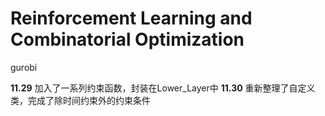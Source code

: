 # Reinforcement Learning and Combinatorial Optimization
gurobi  

**11.29**
加入了一系列约束函数，封装在Lower_Layer中
**11.30**
重新整理了自定义类，完成了除时间约束外的约束条件
